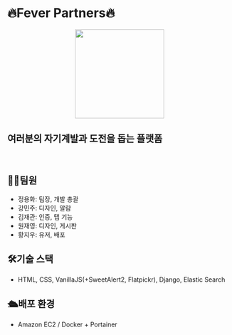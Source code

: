 # 🔥Fever Partners🔥
<p align="center">
  <img src="https://github.com/jaeyeong13/Fever-Partners/assets/141209201/9d0fb114-eb8f-4f2c-90dd-308f05d7e92b" width="200" height="200">
</p>

## 여러분의 자기계발과 도전을 돕는 플랫폼
<br>

## 🧑‍💻팀원
- 정용화: 팀장, 개발 총괄
- 강민주: 디자인, 알람
- 김재관: 인증, 탭 기능
- 원재영: 디자인, 게시판
- 황지우: 유저, 배포

## 🛠️기술 스택
- HTML, CSS, VanillaJS(+SweetAlert2, Flatpickr), Django, Elastic Search

## 🛳️배포 환경
- Amazon EC2 / Docker + Portainer
